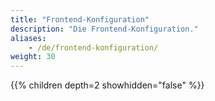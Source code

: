 ```yaml
---
title: "Frontend-Konfiguration"
description: "Die Frontend-Konfiguration."
aliases:
    - /de/frontend-konfiguration/
weight: 30
---
```



{{% children depth=2 showhidden="false" %}}
